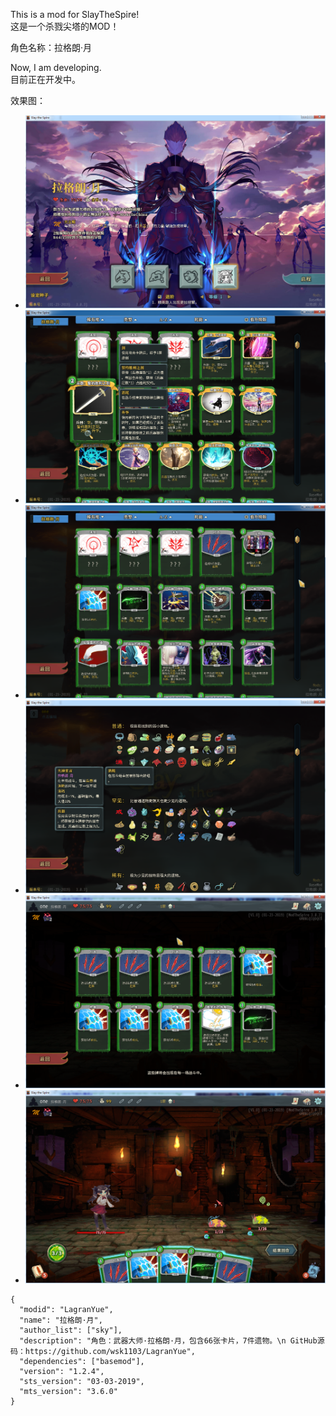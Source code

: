 This is a mod for SlayTheSpire!  
这是一个杀戮尖塔的MOD！

角色名称：拉格朗·月

Now, I am developing.  
目前正在开发中。

效果图：  
-  ![这里写图片描述](https://raw.githubusercontent.com/wsk1103/LagranYue/master/img/1.png)
-  ![这里写图片描述](https://raw.githubusercontent.com/wsk1103/LagranYue/master/img/2.png)
-  ![这里写图片描述](https://raw.githubusercontent.com/wsk1103/LagranYue/master/img/3.png)
-  ![这里写图片描述](https://raw.githubusercontent.com/wsk1103/LagranYue/master/img/4.png)
-  ![这里写图片描述](https://raw.githubusercontent.com/wsk1103/LagranYue/master/img/5.png)
-  ![这里写图片描述](https://raw.githubusercontent.com/wsk1103/LagranYue/master/img/6.png)

```
{
  "modid": "LagranYue",
  "name": "拉格朗·月",
  "author_list": ["sky"],
  "description": "角色：武器大师·拉格朗·月，包含66张卡片，7件遗物。\n GitHub源码：https://github.com/wsk1103/LagranYue",
  "dependencies": ["basemod"],
  "version": "1.2.4",
  "sts_version": "03-03-2019",
  "mts_version": "3.6.0"
}
 ```
